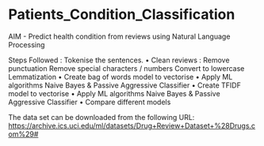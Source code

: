 # Patients_Condition_Classification
AIM - Predict health condition from reviews using Natural Language Processing




Steps Followed :
Tokenise the sentences.
• Clean reviews :
     Remove punctuation
     Remove special characters / numbers
     Convert to lowercase
     Lemmatization
• Create bag of words model to vectorise
• Apply ML algorithms Naive Bayes & Passive Aggressive Classifier
• Create TFIDF model to vectorise
• Apply ML algorithms Naive Bayes & Passive Aggressive Classifier
• Compare different models




The data set can be downloaded from the following URL:
https://archive.ics.uci.edu/ml/datasets/Drug+Review+Dataset+%28Drugs.com%29#

